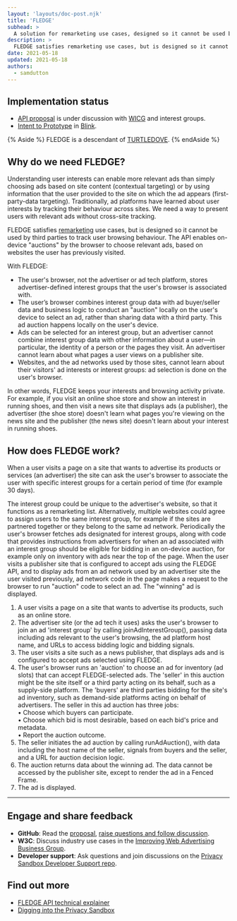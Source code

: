 ```yaml
---
layout: 'layouts/doc-post.njk'
title: 'FLEDGE'
subhead: >
  A solution for remarketing use cases, designed so it cannot be used by third parties to track user browsing behaviour across sites.
description: >
  FLEDGE satisfies remarketing use cases, but is designed so it cannot be used by third parties to track user browsing behaviour across sites. The API enables on-device "auctions" by the browser, to choose relevant ads provided by websites the user has previously visited. 
date: 2021-05-18
updated: 2021-05-18
authors:
  - samdutton
---
```



## Implementation status

* [API proposal](https://github.com/WICG/turtledove/blob/master/FLEDGE.md) is under discussion with 
[WICG](https://www.w3.org/community/wicg/) and interest groups.
* [Intent to Prototype](https://groups.google.com/a/chromium.org/g/blink-dev/c/w9hm8eQCmNI) in 
[Blink](https://www.chromium.org/blink).


{% Aside %}
FLEDGE is a descendant of [TURTLEDOVE](https://github.com/WICG/turtledove).
{% endAside %}


## Why do we need FLEDGE?

Understanding user interests can enable more relevant ads than simply choosing ads based on site 
content (contextual targeting) or by using information that the user provided to the site on which 
the ad appears (first-party-data targeting). Traditionally, ad platforms have learned about user 
interests by tracking their behaviour across sites. We need a way to present users with relevant ads 
without cross-site tracking.

FLEDGE satisfies [remarketing](/privacy-sandbox/glossary/#remarketing) use cases, but is designed so 
it cannot be used by third parties to track user browsing behaviour. The API enables on-device 
"auctions" by the browser to choose relevant ads, based on websites the user has previously visited.

With FLEDGE:

* The user's browser, not the advertiser or ad tech platform, stores advertiser-defined interest 
groups that the user's browser is associated with.
* The user’s browser combines interest group data with ad buyer/seller data and business logic to 
conduct an "auction" locally on the user's device to select an ad, rather than sharing data with a 
third party. This ad auction happens locally on the user's device.
* Ads can be selected for an interest group, but an advertiser cannot combine interest group data 
with other information about a user—in particular, the identity of a person or the pages they visit. 
An advertiser cannot learn about what pages a user views on a publisher site.
* Websites, and the ad networks used by those sites, cannot learn about their visitors' ad interests 
or interest groups: ad selection is done on the user's browser.

In other words, FLEDGE keeps your interests and browsing activity private. For example, if you visit 
an online shoe store and show an interest in running shoes, and then visit a news site that
displays ads (a publisher), the advertiser (the shoe store) doesn't learn what pages you're viewing
on the news site and the publisher (the news site) doesn't learn about your interest in running
shoes.


## How does FLEDGE work?

When a user visits a page on a site that wants to advertise its products or services (an advertiser) 
the site can ask the user's browser to associate the user with specific interest groups for a 
certain period of time (for example 30 days).

The interest group could be unique to the advertiser's website, so that it functions as a
remarketing list. Alternatively, multiple websites could agree to assign users to the same interest
group, for example if the sites are partnered together or they belong to the same ad network.
Periodically the user's browser fetches ads designated for interest groups, along with code that
provides instructions from advertisers for when an ad associated with an interest group should be
eligible for bidding in an on-device auction, for example only on inventory with ads near the top of
the page. When the user visits a publisher site that is configured to accept ads using the FLEDGE
API, and to display ads from an ad network used by an advertiser site the user visited previously,
ad network code in the page makes a request to the browser to run "auction" code to select an ad.
The "winning" ad is displayed.


1. A user visits a page on a site that wants to advertise its products, such as an online store.
1. The advertiser site (or the ad tech it uses) asks the user's browser to join an ad 'interest 
group' by calling joinAdInterestGroup(), passing data including ads relevant to the user's browsing, 
the ad platform host name, and URLs to access bidding logic and bidding signals.
1. The user visits a site such as a news publisher, that displays ads and is configured to accept 
ads selected using FLEDGE.
1. The user's browser runs an 'auction' to choose an ad for inventory (ad slots) that can accept 
FLEDGE-selected ads. The 'seller' in this auction might be the site itself or a third party acting on 
its behalf, such as a supply-side platform. The 'buyers' are third parties bidding for the site's ad 
inventory, such as demand-side platforms acting on behalf of advertisers. The seller in this ad 
auction has three jobs:<br>
• Choose which buyers can participate.<br>
• Choose which bid is most desirable, based on each bid's price and metadata.<br>
• Report the auction outcome.<br>
1. The seller initiates the ad auction by calling runAdAuction(), with data including the host name 
of the seller, signals from buyers and the seller, and a URL for auction decision logic.
1. The auction returns data about the winning ad. The data cannot be accessed by the publisher site, 
except to render the ad in a Fenced Frame.
1. The ad is displayed.

---

## Engage and share feedback

* **GitHub**: Read the [proposal](https://github.com/WICG/turtledove/blob/master/FLEDGE.md), [raise 
questions and follow discussion](https://github.com/WICG/turtledove/issues).
* **W3C**: Discuss industry use cases in the [Improving Web Advertising Business&nbsp;Group](https://www.w3.org/community/web-adv/participants).
* **Developer support**: Ask questions and join discussions on the 
[Privacy Sandbox Developer Support repo](https://github.com/GoogleChromeLabs/privacy-sandbox-dev-support).


## Find out more

* [FLEDGE API technical explainer](https://github.com/WICG/turtledove/blob/master/FLEDGE.md)
* [Digging into the Privacy Sandbox](https://web.dev/digging-into-the-privacy-sandbox)

